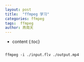 ```yaml
---
layout: post
title:  "ffmpeg 学习"
categories: ffmpeg
tags:  ffmpeg
author: 燕南天
---
```


* content
{:toc}


```text

ffmpeg -i ./input.flv ./output.mp4
```